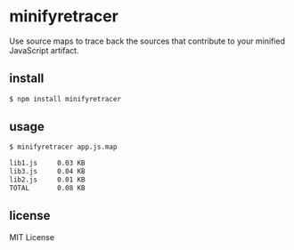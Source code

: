# minifyretracer

Use source maps to trace back the sources that contribute to your minified JavaScript artifact.

## install

```bash
$ npm install minifyretracer
```

## usage

```bash
$ minifyretracer app.js.map

lib1.js     0.03 KB
lib3.js     0.04 KB
lib2.js     0.01 KB
TOTAL       0.08 KB
```

## license

MIT License